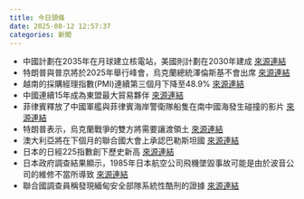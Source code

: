 ```yaml
---
title: 今日頭條
date: 2025-08-12 12:57:37
categories: 新聞            
---
```

- 中國計劃在2035年在月球建立核電站，美國則計劃在2030年建成 [來源連結](https://asiatimes.com/2025/08/space-race-next-us-china-rushing-to-nuclearize-the-moon/)
- 特朗普與普京將於2025年舉行峰會，烏克蘭總統澤倫斯基不會出席 [來源連結](https://asiatimes.com/2025/08/trump-putin-summit-this-isnt-how-wars-are-ended/)
- 越南的採購經理指數(PMI)連續第三個月下降至48.9% [來源連結](https://asiatimes.com/2025/08/vietnams-fdi-firms-caught-in-trumps-transshipment-crossfire/)
- 中國連續15年成為東盟最大貿易夥伴 [來源連結](https://asiatimes.com/2025/08/us-tariffs-wont-stop-chinas-long-game-in-se-asia/)
- 菲律賓釋放了中國軍艦與菲律賓海岸警衛隊船隻在南中國海發生碰撞的影片 [來源連結](https://www.theguardian.com/world/2025/aug/12/chinese-ships-crash-warship-coast-guard-south-china-sea)
- 特朗普表示，烏克蘭戰爭的雙方將需要讓渡領土 [來源連結](https://www.thehindu.com/news/morning-digest-august-12-2025/article69921795.ece)
- 澳大利亞將在下個月的聯合國大會上承認巴勒斯坦國 [來源連結](https://www.japantimes.co.jp/news/2025/08/12/world/politics/australia-albanese-netanyahu-gaza/)
- 日本的日經225指數創下歷史新高 [來源連結](https://www.japantimes.co.jp/business/2025/08/12/markets/nikkei-record/)
- 日本政府調查結果顯示，1985年日本航空公司飛機墜毀事故可能是由於波音公司的維修不當所導致 [來源連結](https://www.japantimes.co.jp/news/2025/08/12/japan/history/jal-crash-sdf/)
- 聯合國調查員稱發現緬甸安全部隊系統性酷刑的證據 [來源連結](https://www.japantimes.co.jp/news/2025/08/12/asia-pacific/politics/myanmar-systematic-torture-un-report/)



